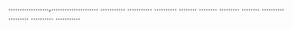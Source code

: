 ..................,.....................
...........
...........
..........
........
........
.........
........
..........
.........
..........
...........
